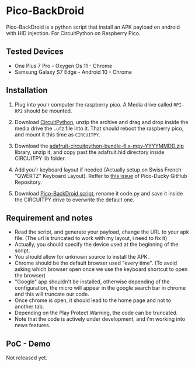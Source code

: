 # Pico-BackDroid

Pico-BackDroid is a python script that install an APK payload on android with HID injection.
For CircuitPython on Raspberry Pico.

## Tested Devices

* One Plus 7 Pro - Oxygen Os 11 - Chrome
* Samsung Galaxy S7 Edge - Android 10 - Chrome

## Installation

1. Plug into you'r computer the raspberry pico. A Media drive called ```RPI-RP2``` should be mounted.

2. Download <a href="https://circuitpython.org/board/raspberry_pi_pico/">CircuitPython</a>, unzip the archive and drag and drop inside the media drive the ```.uf2``` file into it.
   That should reboot the raspberry pico, and mount it this time as ```CIRCUITPY```.

3. Download the <a href="https://github.com/adafruit/Adafruit_CircuitPython_Bundle/releases/tag/20210914">adafruit-circuitpython-bundle-6.x-mpy-YYYYMMDD.zip</a> library, unzip it, and copy past the adafruit.hid directory inside CIRCUITPY lib folder.

4. Add you'r keyboard layout if needed (Actually setup on Swiss French "QWERTZ" Keyboard Layout). Reffer to <a href="https://github.com/dbisu/pico-ducky/issues/10">this issue</a> of Pico-Ducky GitHub Repository.

5. Download <a href="https://raw.githubusercontent.com/V0lk3n/Pico-BackDroid/main/pico-backdroid.py">Pico-BackDroid script</a>, rename it code.py and save it inside the CIRCUITPY drive to overwrite the default one.

## Requirement and notes

* Read the script, and generate your payload, change the URL to your apk file. (The url is truncated to work with my layout, i need to fix it)
* Actually, you should specify the device used at the beginning of the script.
* You should allow for unknown source to install the APK.
* Chrome should be the default browser used "every time". (To avoid asking which browser open once we use the keyboard shortcut to open the browser)
* "Google" app shouldn't be installed, otherwise depending of the configuration, the micro will appear in the google search bar in chrome and this will truncate our code.
* Once chrome is open, it should lead to the home page and not to another tab.
* Depending on the Play Protect Warning, the code can be truncated. 
* Note that the code is actively under development, and i'm working into news features.

## PoC - Demo

Not released yet.
